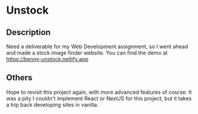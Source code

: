 # Unstock

## Description
Need a deliverable for my Web Development assignment, so I went ahead and made a stock image finder website. You can find the demo at https://benny-unstock.netlify.app

## Others
Hope to revisit this project again, with more advanced features of course. It was a pity I couldn't implement React or NextJS for this project, but it takes a trip back developing sites in vanilla.
